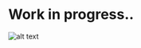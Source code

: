 # Work in progress..

![alt text](https://s3-alpha.figma.com/hub/file/929735589/712cb26e-b444-4407-bd74-f120b90619ab-cover.png)

